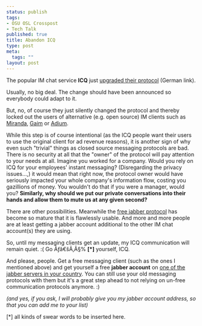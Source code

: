 ```yaml
--- 
status: publish
tags: 
- OSU OSL Crosspost
- Tech Talk
published: true
title: Abandon ICQ
type: post
meta: 
  tags: ""
layout: post
---
```

The popular IM chat service <strong>ICQ</strong> just <a href="http://www.heise.de/newsticker/meldung/69505">upgraded their protocol</a> (German link).

Usually, no big deal. The change should have been announced so everybody could adapt to it.

But, no, of course they just silently changed the protocol and thereby locked out the users of alternative (e.g. open source) IM clients such as <a href="http://miranda-im.org">Miranda</a>, <a href="http://gaim.sf.net">Gaim</a> or <a href="http://www.adiumx.com/">Adium</a>.

While this step is of course intentional (as the ICQ people want their users to use the original client for ad revenue reasons), it is another sign of why even such "trivial" things as closed source messaging protocols are bad. There is no security at all that the "owner" of the protocol will pay attention to your needs at all. Imagine you worked for a company. Would you rely on ICQ for your employees' instant messaging? (Disregarding the privacy issues...,) it would mean that right now, the protocol owner would have seriously impacted your whole company's information flow, costing you gazillions of money. You wouldn't do that if you were a manager, would you? <strong>Similarly, why should we put our private conversations into their hands and allow them to mute us at any given second?</strong>

There are other possibilities. Meanwhile the <a href="http://www.jabber.org/">free jabber protocol</a> has become so mature that it is flawlessly usable. And more and more people are at least getting a jabber account additional to the other IM chat account(s) they are using.

So, until my messaging clients get an update, my ICQ communication will remain quiet. :( Go Ãƒâ€šÃ‚Â§$%$% <strong>[*]</strong> yourself, ICQ.

And please, people. Get a free messaging client (such as the ones I mentioned above) and get yourself a free <strong>jabber account</strong> on <a href="http://www.xmpp.net/bycountry.shtml">one of the jabber servers in your country</a>. You can still use your old messaging protocols with them but it's a great step ahead to not relying on un-free communication protocols anymore. :)

<em>(and yes, if you ask, I will probably give you my jabber account address, so that you can add me to your list)</em>

[*] all kinds of swear words to be inserted here.
